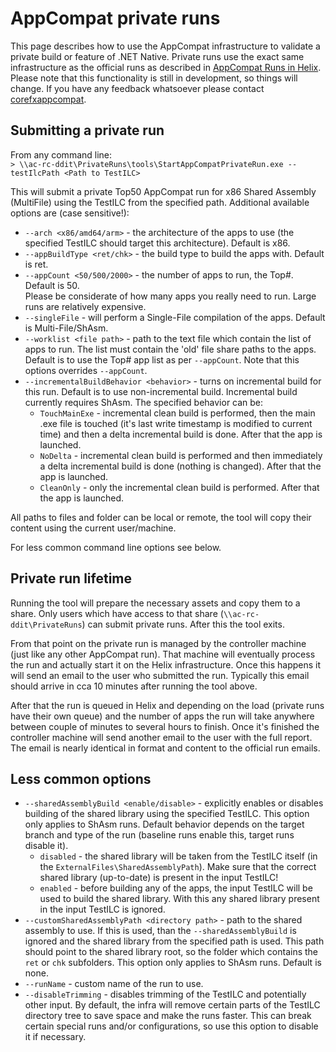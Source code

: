 # AppCompat private runs

This page describes how to use the AppCompat infrastructure to validate a private build or feature of .NET Native. Private runs use the exact same infrastructure as the official runs as described in [AppCompat Runs in Helix](https://github.com/dotnet/core-eng/blob/master/Documentation/Project-Docs/appcompat-helix-operations.md). Please note that this functionality is still in development, so things will change. If you have any feedback whatsoever please contact [corefxappcompat](corefxappcompat@microsoft.com).

## Submitting a private run
From any command line:  
`> \\ac-rc-ddit\PrivateRuns\tools\StartAppCompatPrivateRun.exe --testIlcPath <Path to TestILC>`

This will submit a private Top50 AppCompat run for x86 Shared Assembly (MultiFile) using the TestILC from the specified path. Additional available options are (case sensitive!):
* `--arch <x86/amd64/arm>` - the architecture of the apps to use (the specified TestILC should target this architecture). Default is x86.
* `--appBuildType <ret/chk>` - the build type to build the apps with. Default is ret.
* `--appCount <50/500/2000>` - the number of apps to run, the Top#. Default is 50.  
 Please be considerate of how many apps you really need to run. Large runs are relatively expensive.
* `--singleFile` - will perform a Single-File compilation of the apps. Default is Multi-File/ShAsm.
* `--worklist <file path>` - path to the text file which contain the list of apps to run. The list must contain the 'old' file share paths to the apps. Default is to use the Top# app list as per `--appCount`. Note that this options overrides `--appCount`.
* `--incrementalBuildBehavior <behavior>` - turns on incremental build for this run. Default is to use non-incremental build. Incremental build currently requires ShAsm. The specified behavior can be:
  * `TouchMainExe` - incremental clean build is performed, then the main .exe file is touched (it's last write timestamp is modified to current time) and then a delta incremental build is done. After that the app is launched.
  * `NoDelta` - incremental clean build is performed and then immediately a delta incremental build is done (nothing is changed). After that the app is launched.
  * `CleanOnly` - only the incremental clean build is performed. After that the app is launched.

All paths to files and folder can be local or remote, the tool will copy their content using the current user/machine.

For less common command line options see below.

## Private run lifetime
Running the tool will prepare the necessary assets and copy them to a share. Only users which have access to that share (`\\ac-rc-ddit\PrivateRuns`) can submit private runs. After this the tool exits.

From that point on the private run is managed by the controller machine (just like any other AppCompat run). That machine will eventually process the run and actually start it on the Helix infrastructure. Once this happens it will send an email to the user who submitted the run. Typically this email should arrive in cca 10 minutes after running the tool above.

After that the run is queued in Helix and depending on the load (private runs have their own queue) and the number of apps the run will take anywhere between couple of minutes to several hours to finish. Once it's finished the controller machine will send another email to the user with the full report. The email is nearly identical in format and content to the official run emails.

## Less common options
* `--sharedAssemblyBuild <enable/disable>` - explicitly enables or disables building of the shared library using the specified TestILC. This option only applies to ShAsm runs. Default behavior depends on the target branch and type of the run (baseline runs enable this, target runs disable it).
  * `disabled` - the shared library will be taken from the TestILC itself (in the `ExternalFiles\SharedAssemblyPath`). Make sure that the correct shared library (up-to-date) is present in the input TestILC!
  * `enabled` - before building any of the apps, the input TestILC will be used to build the shared library. With this any shared library present in the input TestILC is ignored.
* `--customSharedAssemblyPath <directory path>` - path to the shared assembly to use. If this is used, than the `--sharedAssemblyBuild` is ignored and the shared library from the specified path is used. This path should point to the shared library root, so the folder which contains the `ret` or `chk` subfolders. This option only applies to ShAsm runs. Default is none.
* `--runName` - custom name of the run to use.
* `--disableTrimming` - disables trimming of the TestILC and potentially other input. By default, the infra will remove certain parts of the TestILC directory tree to save space and make the runs faster. This can break certain special runs and/or configurations, so use this option to disable it if necessary.

